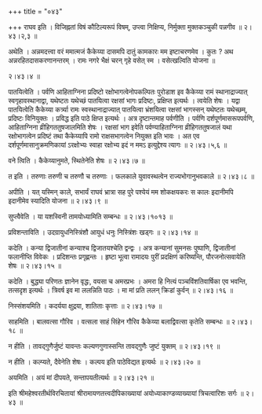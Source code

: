 +++
title = "०४३"

+++
राघव इति । विजिह्नतां विषं कौटिल्यरूपं विषम्, उप्त्वा निक्षिप्य, निर्मुक्ता मुक्तकञ्चुकी पन्नगीव  ॥  २।४३।२,३  ॥   

  

अथेति । अन्नमदत्त्वा वरं ममात्मजं कैकेय्या दासमपि दातुं कामकारः मम इष्टाचरणमेव । कुतः ? अथ अन्नरहितदासकरणानन्तरम् । रामः नगरे भैक्षं चरन् गृहे वसेत् स्म । वसेत्खल्विति योजना  ॥   

२।४३।४  ॥   

पातयित्वेति । पर्वणि आहिताग्निना प्रदिष्टो रक्षोभागत्वेनोपकल्पितः पुरोडाश इव कैकेय्या रामं स्थानाद्राज्यात् स्वगृहावस्थानाद्वा, यथेष्टतः यथेच्छं पातयित्वा रक्षसां भागः प्रदिष्टः, प्रक्षिप्त इत्यर्थः । त्वयेति शेषः । यद्वा पातयित्वेति कैकेय्या कर्त्र्या रामः स्वस्थानाद्राज्यात् पातयित्वा भ्रंशयित्वा रक्षसां भागस्सन् यथेष्टतः यथेच्छम्, प्रदिष्टः विनियुक्तः । प्रविद्ध इति पाठे क्षिप्त इत्यर्थः । अत्र दृष्टान्तमाह पर्वणीति । पर्वणि दर्शपूर्णमासरूपपर्वणि, आहिताग्निना व्रीहिगततुषजालमिति शेषः । रक्षसां भाग इवेति पर्वण्याहिताग्निना व्रीहिगततुषजालं यथा रक्षोभागत्वेन प्रदिष्टं तथा कैकेय्यापि रामो राक्षसभागत्वेन नियुक्त इति भावः । अत एव दर्शपूर्णमासानुक्रमणिकायां ऽरक्षोभ्यः स्वाहा रक्षोभ्य इदं न ममऽ इत्युद्देश्य त्यागः  ॥  २।४३।५,६  ॥   

  

वने त्विति । कैकेय्यानुमते, स्थितेनेति शेषः  ॥  २।४३।७  ॥   

  

त इति । तरुणाः तरुणी च तरुणौ च तरुणाः । फलकाले युवावस्थत्वेन राज्यभोगानुभवकाले  ॥  २।४३।८  ॥   

  

अपीति । यत् यस्मिन् काले, सभार्यं राघवं भ्रात्रा सह पुरे पश्येयं मम शोकक्षयकरः स कालः इदानीमपि इदानीमेव स्यादिति योजना  ॥  २।४३।९  ॥   

  

सुप्त्वैवेति । या यशस्विनी तामयोध्यामिति सम्बन्धः  ॥  २।४३।१०१३  ॥   

  

प्रविशन्ताविति । उदग्रायुधनिस्त्रिंशौ आयुधं धनुः निस्त्रिंशः खड्गः  ॥  २।४३।१४  ॥   

  

कदेति । कन्या द्विजातीनां कन्याश्च द्विजातयश्चेति द्वन्द्वः । अत्र कन्यानां सुमनसः पुष्पाणि, द्विजातीनां फलानीप्ति विवेकः । प्रदिशन्तः प्रगृह्णन्तः । हृष्टा भूत्वा रामादयः पुरीं प्रदक्षिणं करिष्यन्ति, पौरजनोत्सवायेति शेषः  ॥  २।४३।१५  ॥   

  

कदेति । बुद्ध्या परिणतः ज्ञानेन वृद्धः, वयसा च अमरप्रभः । अमरा हि नित्यं पञ्चविंशतिवार्षिका एव भवन्ति, तत्सदृश इत्यर्थः । त्रिवर्ष इव मा ललन्निति पाठः । मा मां प्रति ललन् क्रिडां कुर्वन्  ॥  २।४३।१६  ॥   

  

निस्संशयमिति । कदर्यया क्षुद्रया, शातिताः कृत्ताः  ॥  २।४३।१७  ॥   

  

साहमिति । बालवत्सा गौरिव । वत्सला साहं सिंहेन गौरिव कैकेय्या बलाद्विवत्सा कृतेति सम्बन्धः  ॥  २।४३।१८  ॥   

  

न हीति । तावद्गुणैर्जुष्टं यावन्तः कल्यणगुणास्सन्ति तावद्गुणैः जुष्टं युक्तम्  ॥  २।४३।१९  ॥   

  

न हीति । कल्प्यते, दैवेनेति शेषः । कल्पय इति पाठेविद्यत इत्यर्थः  ॥  २।४३।२०  ॥   

  

अयमिति । अयं मां दीपयते, सन्तापयतीत्यर्थः  ॥  २।४३।२१  ॥   

  

इति श्रीमहेश्वरतीर्थविरचितायां श्रीरामायणतत्त्वदीपिकाख्यायां अयोध्याकाण्डव्याख्यायां त्रिचत्वारिशः सर्गः  ॥  २।४३  ॥   

  

  

